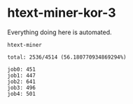 # htext-miner-kor-3

Everything doing here is automated.

```
htext-miner

total: 2536/4514 (56.180770934869294%)

job0: 451
job1: 447
job2: 641
job3: 496
job4: 501
```